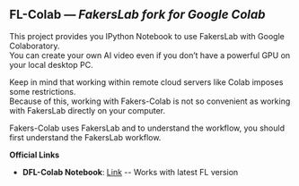 ## FL-Colab — *FakersLab fork for Google Colab*

This project provides you IPython Notebook to use FakersLab with Google Colaboratory.  
You can create your own AI video even if you don’t have a powerful GPU on your local desktop PC.

Keep in mind that working within remote cloud servers like Colab imposes some restrictions.  
Because of this, working with Fakers-Colab is not so convenient as working with FakersLab directly on your computer.

Fakers-Colab uses FakersLab and to understand the workflow, you should first understand the FakersLab workflow.

**Official Links**
- **DFL-Colab Notebook**: [Link](https://colab.research.google.com/github/MedicDoesStuff/Fakers-Colab/blob/master/Fakers_Colab.ipynb) -- Works with latest FL version

